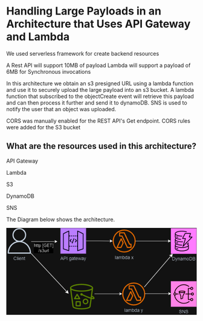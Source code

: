 # Handling Large Payloads in an Architecture that Uses API Gateway and Lambda

We used serverless framework for create backend resources

A Rest API will support 10MB of payload
Lambda will support a payload of 6MB for Synchronous invocations

In this architecture we obtain an s3 presigned URL using a lambda function and use it
to securely upload the large payload into an s3 bucket.
A lambda function that subscribed to the objectCreate event will retrieve this payload
and can then process it further and send it to dynamoDB. SNS is used to notify the user
that an object was uploaded.

CORS was manually enabled for the REST API's Get endpoint. 
CORS rules were added for the S3 bucket

## What are the resources used in this architecture?

API Gateway

Lambda

S3

DynamoDB

SNS

The Diagram below shows the architecture.

![My Awesome Logo](diagram.png)